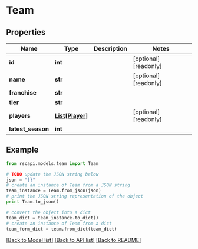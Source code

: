 # Team


## Properties
Name | Type | Description | Notes
------------ | ------------- | ------------- | -------------
**id** | **int** |  | [optional] [readonly] 
**name** | **str** |  | [optional] [readonly] 
**franchise** | **str** |  | 
**tier** | **str** |  | 
**players** | [**List[Player]**](Player.md) |  | [optional] [readonly] 
**latest_season** | **int** |  | 

## Example

```python
from rscapi.models.team import Team

# TODO update the JSON string below
json = "{}"
# create an instance of Team from a JSON string
team_instance = Team.from_json(json)
# print the JSON string representation of the object
print Team.to_json()

# convert the object into a dict
team_dict = team_instance.to_dict()
# create an instance of Team from a dict
team_form_dict = team.from_dict(team_dict)
```
[[Back to Model list]](../README.md#documentation-for-models) [[Back to API list]](../README.md#documentation-for-api-endpoints) [[Back to README]](../README.md)


